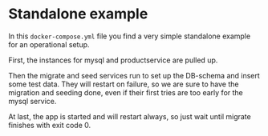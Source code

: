 # Standalone example

In this `docker-compose.yml` file you find a very simple standalone example for an operational setup.

First, the instances for mysql and productservice are pulled up.

Then the migrate and seed services run to set up the DB-schema and insert some test data.
They will restart on failure, so we are sure to have the migration and seeding done, even if their first tries are too early for the mysql service.

At last, the app is started and will restart always, so just wait until migrate finishes  with exit code 0.

